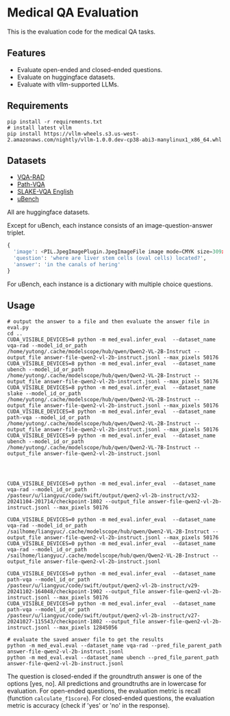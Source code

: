 # Medical QA Evaluation

This is the evaluation code for the medical QA tasks.

## Features

* Evaluate open-ended and closed-ended questions.
* Evaluate on huggingface datasets.
* Evaluate with vllm-supported LLMs.

## Requirements

```
pip install -r requirements.txt
# install latest vllm
pip install https://vllm-wheels.s3.us-west-2.amazonaws.com/nightly/vllm-1.0.0.dev-cp38-abi3-manylinux1_x86_64.whl
```

## Datasets

* [VQA-RAD](https://huggingface.co/datasets/flaviagiammarino/vqa-rad)
* [Path-VQA](https://huggingface.co/datasets/flaviagiammarino/path-vqa)
* [SLAKE-VQA English](https://huggingface.co/datasets/mdwiratathya/SLAKE-vqa-english)
* [uBench](https://huggingface.co/datasets/jnirschl/uBench)

All are huggingface datasets. 

Except for uBench, each instance consists of an image-question-answer triplet.

```python
{
  'image': <PIL.JpegImagePlugin.JpegImageFile image mode=CMYK size=309x272>,
  'question': 'where are liver stem cells (oval cells) located?',
  'answer': 'in the canals of hering'
}
```

For uBench, each instance is a dictionary with multiple choice questions.


## Usage

```
# output the answer to a file and then evaluate the answer file in eval.py
cd ..
CUDA_VISIBLE_DEVICES=8 python -m med_eval.infer_eval  --dataset_name vqa-rad --model_id_or_path /home/yutong/.cache/modelscope/hub/qwen/Qwen2-VL-2B-Instruct --output_file answer-file-qwen2-vl-2b-instruct.jsonl --max_pixels 50176
CUDA_VISIBLE_DEVICES=8 python -m med_eval.infer_eval  --dataset_name ubench --model_id_or_path /home/yutong/.cache/modelscope/hub/qwen/Qwen2-VL-2B-Instruct --output_file answer-file-qwen2-vl-2b-instruct.jsonl --max_pixels 50176
CUDA_VISIBLE_DEVICES=8 python -m med_eval.infer_eval  --dataset_name slake --model_id_or_path /home/yutong/.cache/modelscope/hub/qwen/Qwen2-VL-2B-Instruct --output_file answer-file-qwen2-vl-2b-instruct.jsonl --max_pixels 50176
CUDA_VISIBLE_DEVICES=8 python -m med_eval.infer_eval  --dataset_name path-vqa --model_id_or_path /home/yutong/.cache/modelscope/hub/qwen/Qwen2-VL-2B-Instruct --output_file answer-file-qwen2-vl-2b-instruct.jsonl --max_pixels 50176
CUDA_VISIBLE_DEVICES=9 python -m med_eval.infer_eval  --dataset_name ubench --model_id_or_path /home/yutong/.cache/modelscope/hub/qwen/Qwen2-VL-7B-Instruct --output_file answer-file-qwen2-vl-2b-instruct.jsonl 




CUDA_VISIBLE_DEVICES=0 python -m med_eval.infer_eval  --dataset_name vqa-rad --model_id_or_path /pasteur/u/liangyuc/code/swift/output/qwen2-vl-2b-instruct/v32-20241104-201714/checkpoint-1802 --output_file answer-file-qwen2-vl-2b-instruct.jsonl --max_pixels 50176

CUDA_VISIBLE_DEVICES=0 python -m med_eval.infer_eval  --dataset_name vqa-rad --model_id_or_path /sailhome/liangyuc/.cache/modelscope/hub/qwen/Qwen2-VL-2B-Instruct --output_file answer-file-qwen2-vl-2b-instruct.jsonl --max_pixels 50176
CUDA_VISIBLE_DEVICES=0 python -m med_eval.infer_eval  --dataset_name vqa-rad --model_id_or_path /sailhome/liangyuc/.cache/modelscope/hub/qwen/Qwen2-VL-2B-Instruct --output_file answer-file-qwen2-vl-2b-instruct.jsonl 

CUDA_VISIBLE_DEVICES=0 python -m med_eval.infer_eval  --dataset_name path-vqa --model_id_or_path /pasteur/u/liangyuc/code/swift/output/qwen2-vl-2b-instruct/v29-20241102-164048/checkpoint-1902 --output_file answer-file-qwen2-vl-2b-instruct.jsonl --max_pixels 50176
CUDA_VISIBLE_DEVICES=0 python -m med_eval.infer_eval  --dataset_name path-vqa --model_id_or_path /pasteur/u/liangyuc/code/swift/output/qwen2-vl-2b-instruct/v27-20241027-115543/checkpoint-1802 --output_file answer-file-qwen2-vl-2b-instruct.jsonl --max_pixels 12845056

# evaluate the saved answer file to get the results
python -m med_eval.eval --dataset_name vqa-rad --pred_file_parent_path answer-file-qwen2-vl-2b-instruct.jsonl
python -m med_eval.eval --dataset_name ubench --pred_file_parent_path answer-file-qwen2-vl-2b-instruct.jsonl
```
The question is closed-ended if the groundtruth answer is one of the options [yes, no].
All predictions and groundtruths are in lowercase for evaluation.
For open-ended questions, the evaluation metric is recall (function `calculate_f1score`).
For closed-ended questions, the evaluation metric is accuracy (check if 'yes' or 'no' in the response).

